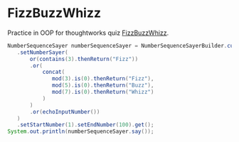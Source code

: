 FizzBuzzWhizz
=============

Practice in OOP for thoughtworks quiz [FizzBuzzWhizz](https://www.jinshuju.net/f/EGQL3D). 

```java
NumberSequenceSayer numberSequenceSayer = NumberSequenceSayerBuilder.custom()
   .setNumberSayer(
       or(contains(3).thenReturn("Fizz"))
       .or(
           concat(
              mod(3).is(0).thenReturn("Fizz"),
              mod(5).is(0).thenReturn("Buzz"),
              mod(7).is(0).thenReturn("Whizz")
           )
       )
       .or(echoInputNumber())
   )
   .setStartNumber(1).setEndNumber(100).get();
System.out.println(numberSequenceSayer.say());
```